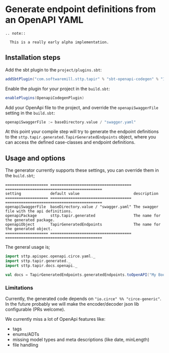 # Generate endpoint definitions from an OpenAPI YAML

```eval_rst
.. note::

  This is a really early alpha implementation.
```

## Installation steps

Add the sbt plugin to the `project/plugins.sbt`:

```scala
addSbtPlugin("com.softwaremill.sttp.tapir" % "sbt-openapi-codegen" % "1.2.0")
```

Enable the plugin for your project in the `build.sbt`:

```scala
enablePlugins(OpenapiCodegenPlugin)
```

Add your OpenApi file to the project, and override the `openapiSwaggerFile` setting in the `build.sbt`:

```scala
openapiSwaggerFile := baseDirectory.value / "swagger.yaml"
```

At this point your compile step will try to generate the endpoint definitions 
to the `sttp.tapir.generated.TapirGeneratedEndpoints` object, where you can access the 
defined case-classes and endpoint definitions.

## Usage and options

The generator currently supports these settings, you can override them in the `build.sbt`;

```eval_rst
=================== ==================================== ===========================================
setting             default value                        description                             
=================== ==================================== ===========================================
openapiSwaggerFile  baseDirectory.value / "swagger.yaml" The swagger file with the api definitions.
openapiPackage      sttp.tapir.generated                 The name for the generated package.
openapiObject       TapirGeneratedEndpoints              The name for the generated object.
=================== ==================================== ===========================================
```

The general usage is;

```scala
import sttp.apispec.openapi.circe.yaml._
import sttp.tapir.generated._
import sttp.tapir.docs.openapi._

val docs = TapirGeneratedEndpoints.generatedEndpoints.toOpenAPI("My Bookshop", "1.0")
```

### Limitations

Currently, the generated code depends on `"io.circe" %% "circe-generic"`. In the future probably we will make the encoder/decoder json lib configurable (PRs welcome).

We currently miss a lot of OpenApi features like:
 - tags
 - enums/ADTs
 - missing model types and meta descriptions (like date, minLength)
 - file handling

